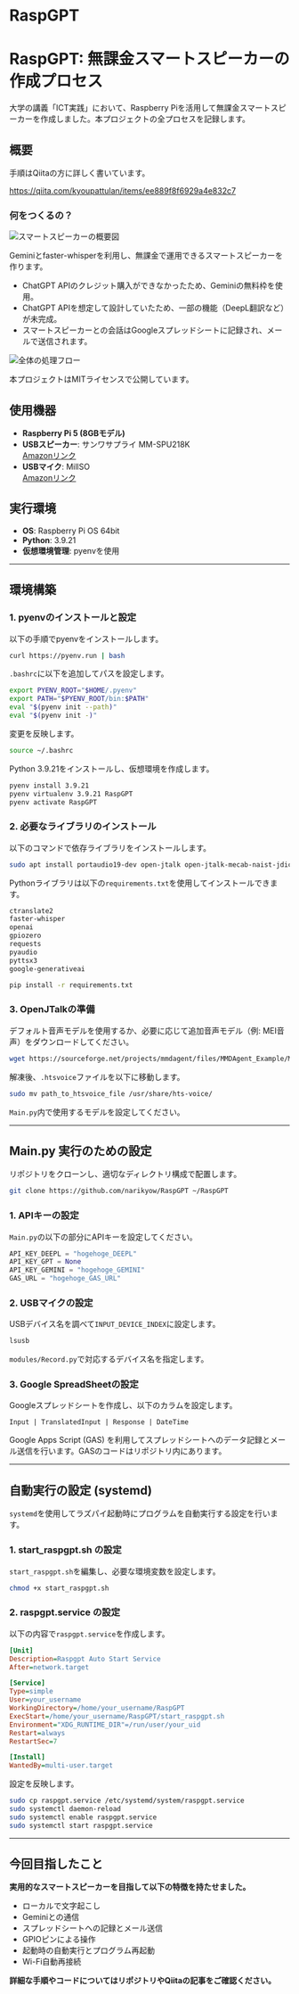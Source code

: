 # RaspGPT

# RaspGPT: 無課金スマートスピーカーの作成プロセス

大学の講義「ICT実践」において、Raspberry Piを活用して無課金スマートスピーカーを作成しました。本プロジェクトの全プロセスを記録します。

## 概要

手順はQiitaの方に詳しく書いています。

https://qiita.com/kyoupattulan/items/ee889f8f6929a4e832c7


### 何をつくるの？
![スマートスピーカーの概要図](https://qiita-image-store.s3.ap-northeast-1.amazonaws.com/0/3984207/071c1138-6224-0b8f-a758-56b9953830f7.png)

Geminiとfaster-whisperを利用し、無課金で運用できるスマートスピーカーを作ります。

- ChatGPT APIのクレジット購入ができなかったため、Geminiの無料枠を使用。
- ChatGPT APIを想定して設計していたため、一部の機能（DeepL翻訳など）が未完成。
- スマートスピーカーとの会話はGoogleスプレッドシートに記録され、メールで送信されます。

![全体の処理フロー](https://qiita-image-store.s3.ap-northeast-1.amazonaws.com/0/3984207/86f30ca3-dfa5-8ec3-484b-64b3d22a4535.png)

本プロジェクトはMITライセンスで公開しています。

## 使用機器
- **Raspberry Pi 5 (8GBモデル)**
- **USBスピーカー**: サンワサプライ MM-SPU218K  
  [Amazonリンク](https://www.amazon.co.jp/dp/B0CKKW6Z32)
- **USBマイク**: MillSO  
  [Amazonリンク](https://www.amazon.co.jp/dp/B0CHTVQK9D/)

## 実行環境
- **OS**: Raspberry Pi OS 64bit
- **Python**: 3.9.21
- **仮想環境管理**: pyenvを使用

---

## 環境構築

### 1. pyenvのインストールと設定
以下の手順でpyenvをインストールします。

```bash
curl https://pyenv.run | bash
```

`.bashrc`に以下を追加してパスを設定します。

```bash
export PYENV_ROOT="$HOME/.pyenv"
export PATH="$PYENV_ROOT/bin:$PATH"
eval "$(pyenv init --path)"
eval "$(pyenv init -)"
```

変更を反映します。

```bash
source ~/.bashrc
```

Python 3.9.21をインストールし、仮想環境を作成します。

```bash
pyenv install 3.9.21
pyenv virtualenv 3.9.21 RaspGPT
pyenv activate RaspGPT
```

### 2. 必要なライブラリのインストール
以下のコマンドで依存ライブラリをインストールします。

```bash
sudo apt install portaudio19-dev open-jtalk open-jtalk-mecab-naist-jdic hts-voice-nitech-jp-atr503-m001
```

Pythonライブラリは以下の`requirements.txt`を使用してインストールできます。

```txt
ctranslate2
faster-whisper
openai
gpiozero
requests
pyaudio
pyttsx3
google-generativeai
```

```bash
pip install -r requirements.txt
```

### 3. OpenJTalkの準備
デフォルト音声モデルを使用するか、必要に応じて追加音声モデル（例: MEI音声）をダウンロードしてください。

```bash
wget https://sourceforge.net/projects/mmdagent/files/MMDAgent_Example/MMDAgent_Example-1.6/MMDAgent_Example-1.6.zip
```

解凍後、`.htsvoice`ファイルを以下に移動します。

```bash
sudo mv path_to_htsvoice_file /usr/share/hts-voice/
```

`Main.py`内で使用するモデルを設定してください。

---

## Main.py 実行のための設定

リポジトリをクローンし、適切なディレクトリ構成で配置します。

```bash
git clone https://github.com/narikyow/RaspGPT ~/RaspGPT
```

### 1. APIキーの設定
`Main.py`の以下の部分にAPIキーを設定してください。

```python
API_KEY_DEEPL = "hogehoge_DEEPL"
API_KEY_GPT = None
API_KEY_GEMINI = "hogehoge_GEMINI"
GAS_URL = "hogehoge_GAS_URL"
```

### 2. USBマイクの設定
USBデバイス名を調べて`INPUT_DEVICE_INDEX`に設定します。

```bash
lsusb
```

`modules/Record.py`で対応するデバイス名を指定します。

### 3. Google SpreadSheetの設定
Googleスプレッドシートを作成し、以下のカラムを設定します。

```
Input | TranslatedInput | Response | DateTime
```

Google Apps Script (GAS) を利用してスプレッドシートへのデータ記録とメール送信を行います。GASのコードはリポジトリ内にあります。

---

## 自動実行の設定 (systemd)

`systemd`を使用してラズパイ起動時にプログラムを自動実行する設定を行います。

### 1. start_raspgpt.sh の設定
`start_raspgpt.sh`を編集し、必要な環境変数を設定します。

```bash
chmod +x start_raspgpt.sh
```

### 2. raspgpt.service の設定
以下の内容で`raspgpt.service`を作成します。

```ini
[Unit]
Description=Raspgpt Auto Start Service
After=network.target

[Service]
Type=simple
User=your_username
WorkingDirectory=/home/your_username/RaspGPT
ExecStart=/home/your_username/RaspGPT/start_raspgpt.sh
Environment="XDG_RUNTIME_DIR"=/run/user/your_uid
Restart=always
RestartSec=7

[Install]
WantedBy=multi-user.target
```

設定を反映します。

```bash
sudo cp raspgpt.service /etc/systemd/system/raspgpt.service
sudo systemctl daemon-reload
sudo systemctl enable raspgpt.service
sudo systemctl start raspgpt.service
```

---

## 今回目指したこと

**実用的なスマートスピーカーを目指して以下の特徴を持たせました。**

- ローカルで文字起こし
- Geminiとの通信
- スプレッドシートへの記録とメール送信
- GPIOピンによる操作
- 起動時の自動実行とプログラム再起動
- Wi-Fi自動再接続

**詳細な手順やコードについてはリポジトリやQiitaの記事をご確認ください。**
